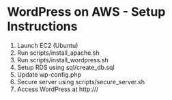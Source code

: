 # WordPress on AWS - Setup Instructions

1. Launch EC2 (Ubuntu)
2. Run scripts/install_apache.sh
3. Run scripts/install_wordpress.sh
4. Setup RDS using sql/create_db.sql
5. Update wp-config.php
6. Secure server using scripts/secure_server.sh
7. Access WordPress at http://<EC2-IP>/